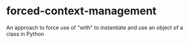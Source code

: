 # forced-context-management
An approach to force use of "with" to instantiate and use an object of a class in Python
